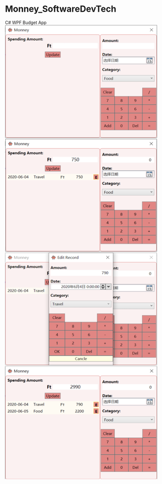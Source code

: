 # Monney_SoftwareDevTech
C# WPF Budget App
<img width="500" height="370" src="https://github.com/aprilZheng/Monney_SoftwareDevTech/blob/master/Images/MainWindow.png"/>
<img width="500" height="370" src="https://github.com/aprilZheng/Monney_SoftwareDevTech/blob/master/Images/OneRecord.png"/>
<img width="500" height="370" src="https://github.com/aprilZheng/Monney_SoftwareDevTech/blob/master/Images/EditRecord.png"/>
<img width="500" height="370" src="https://github.com/aprilZheng/Monney_SoftwareDevTech/blob/master/Images/MultipleRecords.png"/>

